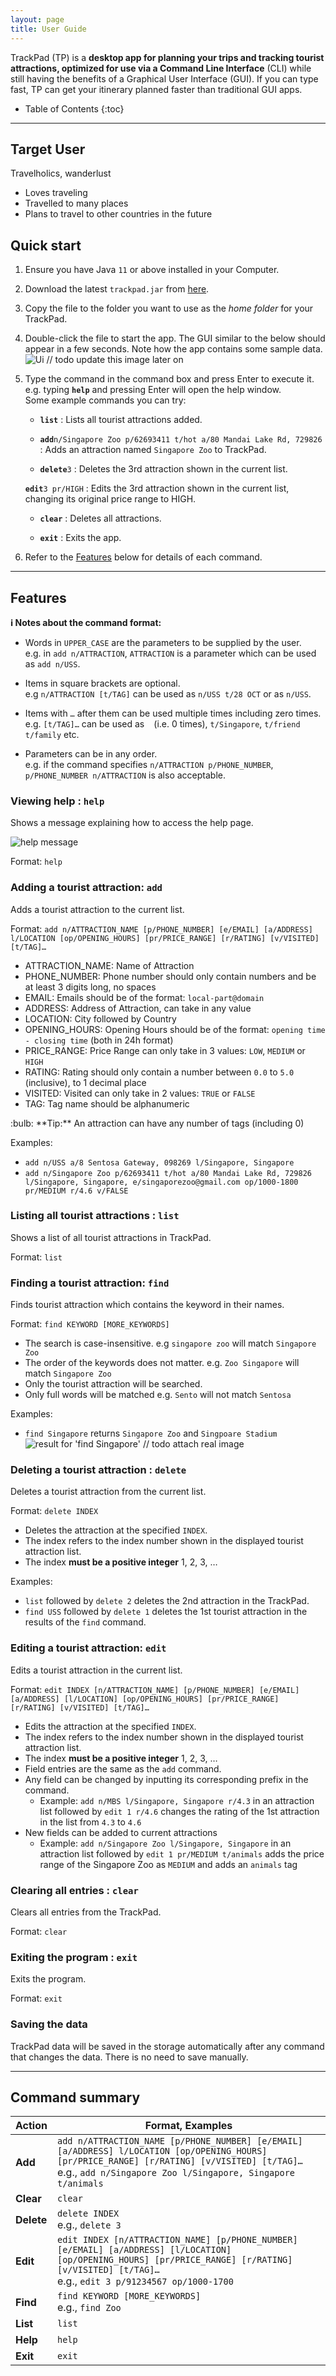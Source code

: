 ```yaml
---
layout: page
title: User Guide
---
```


TrackPad (TP) is a **desktop app for planning your trips and tracking tourist attractions, optimized for use via a Command Line Interface** (CLI) while still having the benefits of a 
Graphical User Interface (GUI). 
If you can type fast, TP can get your itinerary planned faster than traditional GUI apps.


* Table of Contents
{:toc}

--------------------------------------------------------------------------------------------------------------------

## Target User
Travelholics, wanderlust
- Loves traveling
- Travelled to many places
- Plans to travel to other countries in the future



## Quick start

1. Ensure you have Java `11` or above installed in your Computer.

1. Download the latest `trackpad.jar` from [here](https://github.com/AY2021S1-CS2103T-T09-3/tp/releases).

1. Copy the file to the folder you want to use as the _home folder_ for your TrackPad.

1. Double-click the file to start the app. The GUI similar to the below should appear in a few seconds. 
    Note how the app contains some sample data.<br>
   ![Ui](images/Ui.png) // todo update this image later on

1. Type the command in the command box and press Enter to execute it. 
    e.g. typing **`help`** and pressing Enter will open the help window.<br>
    Some example commands you can try:

   * **`list`** : Lists all tourist attractions added.

   * **`add`**`n/Singapore Zoo p/62693411 t/hot a/80 Mandai Lake Rd, 729826` : 
   Adds an attraction named `Singapore Zoo` to TrackPad.

   * **`delete`**`3` : Deletes the 3rd attraction shown in the current list.
   
   **`edit`**`3 pr/HIGH` : Edits the 3rd attraction shown in the current list, changing its original
    price range to HIGH.

   * **`clear`** : Deletes all attractions.

   * **`exit`** : Exits the app.

1. Refer to the [Features](#features) below for details of each command.

--------------------------------------------------------------------------------------------------------------------

## Features

<div markdown="block" class="alert alert-info">

**:information_source: Notes about the command format:**<br>

* Words in `UPPER_CASE` are the parameters to be supplied by the user.<br>
  e.g. in `add n/ATTRACTION`, `ATTRACTION` is a parameter which can be used as `add n/USS`.

* Items in square brackets are optional.<br>
  e.g `n/ATTRACTION [t/TAG]` can be used as `n/USS t/28 OCT` or as `n/USS`.

* Items with `…`​ after them can be used multiple times including zero times.<br>
  e.g. `[t/TAG]…​` can be used as ` ` (i.e. 0 times), `t/Singapore`, `t/friend t/family` etc.

* Parameters can be in any order.<br>
  e.g. if the command specifies `n/ATTRACTION p/PHONE_NUMBER`, `p/PHONE_NUMBER n/ATTRACTION` is also acceptable.

</div>

### Viewing help : `help`

Shows a message explaining how to access the help page.

![help message](images/helpMessage.png)

Format: `help`


### Adding a tourist attraction: `add`

Adds a tourist attraction to the current list.

Format: `add n/ATTRACTION_NAME [p/PHONE_NUMBER] [e/EMAIL] [a/ADDRESS] l/LOCATION [op/OPENING_HOURS]
 [pr/PRICE_RANGE] [r/RATING] [v/VISITED] [t/TAG]…​`
 
* ATTRACTION_NAME: Name of Attraction 
* PHONE_NUMBER: Phone number should only contain numbers and be at least 3 digits long, no spaces
* EMAIL: Emails should be of the format: `local-part@domain`
* ADDRESS: Address of Attraction, can take in any value
* LOCATION: City followed by Country
* OPENING_HOURS: Opening Hours should be of the format: `opening time - closing time` (both in 24h format)
* PRICE_RANGE: Price Range can only take in 3 values: `LOW`, `MEDIUM` or `HIGH`
* RATING: Rating should only contain a number between `0.0` to `5.0` (inclusive), to 1 decimal place
* VISITED: Visited can only take in 2 values: `TRUE` or `FALSE`
* TAG: Tag name should be alphanumeric

<div markdown="span" class="alert alert-primary">:bulb: **Tip:**
An attraction can have any number of tags (including 0)
</div>

Examples:
* `add n/USS a/8 Sentosa Gateway, 098269 l/Singapore, Singapore`
* `add n/Singapore Zoo p/62693411 t/hot a/80 Mandai Lake Rd, 729826 l/Singapore, Singapore, e/singaporezoo@gmail.com
op/1000-1800 pr/MEDIUM r/4.6 v/FALSE`

### Listing all tourist attractions : `list`

Shows a list of all tourist attractions in TrackPad.

Format: `list`

<!---
### Editing an attraction : `edit`

Edits an existing attraction in TrackPad.

Format: `edit INDEX [n/NAME] [p/PHONE] [e/EMAIL] [a/ADDRESS] [t/TAG]…​`

* Edits the attraction at the specified `INDEX`. The index refers to the index number shown in the displayed attraction list. The index **must be a positive integer** 1, 2, 3, …​
* At least one of the optional fields must be provided.
* Existing values will be updated to the input values.
* When editing tags, the existing tags of the attraction will be removed i.e adding of tags is not cumulative.
* You can remove all the attraction’s tags by typing `t/` without
    specifying any tags after it.

Examples:
*  `edit 1 p/91234567 e/sgzoo@example.com` Edits the phone number and email address of the 1st attraction to be `91234567` and `sgzoo@example.com` respectively.
*  `edit 2 n/River Safari t/` Edits the name of the 2nd attraction to be `River Safari` and clears all existing tags.
-->

### Finding a tourist attraction: `find`

Finds tourist attraction which contains the keyword in their names.

Format: `find KEYWORD [MORE_KEYWORDS]`

* The search is case-insensitive. e.g `singapore zoo` will match `Singapore Zoo`
* The order of the keywords does not matter. e.g. `Zoo Singapore` will match `Singapore Zoo`
* Only the tourist attraction will be searched.
* Only full words will be matched e.g. `Sento` will not match `Sentosa`

Examples:
* `find Singapore` returns `Singapore Zoo` and `Singpoare Stadium`<br>
  ![result for 'find Singapore'](images/findAlexDavidResult.png) // todo attach real image

### Deleting a tourist attraction : `delete`

Deletes a tourist attraction from the current list.

Format: `delete INDEX`

* Deletes the attraction at the specified `INDEX`.
* The index refers to the index number shown in the displayed tourist attraction list.
* The index **must be a positive integer** 1, 2, 3, …​

Examples:
* `list` followed by `delete 2` deletes the 2nd attraction in the TrackPad.
* `find USS` followed by `delete 1` deletes the 1st tourist attraction in the results of the `find` command.

### Editing a tourist attraction: `edit`

Edits a tourist attraction in the current list.

Format: `edit INDEX [n/ATTRACTION_NAME] [p/PHONE_NUMBER] [e/EMAIL] [a/ADDRESS] [l/LOCATION] [op/OPENING_HOURS]
 [pr/PRICE_RANGE] [r/RATING] [v/VISITED] [t/TAG]…​`
 
* Edits the attraction at the specified `INDEX`.
* The index refers to the index number shown in the displayed tourist attraction list.
* The index **must be a positive integer** 1, 2, 3, …​
* Field entries are the same as the `add` command.
* Any field can be changed by inputting its corresponding prefix in the command.
    * Example: `add n/MBS l/Singapore, Singapore r/4.3` in an attraction list followed by 
    `edit 1 r/4.6` changes the rating of the 1st attraction in the list from `4.3` to `4.6`
* New fields can be added to current attractions 
    * Example: `add n/Singapore Zoo l/Singapore, Singapore` in an attraction list followed by 
    `edit 1 pr/MEDIUM t/animals` adds the price range of the Singapore Zoo as `MEDIUM` and adds an `animals` tag

### Clearing all entries : `clear`

Clears all entries from the TrackPad.

Format: `clear`

### Exiting the program : `exit`

Exits the program.

Format: `exit`

### Saving the data

TrackPad data will be saved in the storage automatically after any command that changes the data. 
There is no need to save manually.


<!--
### Archiving data files `[coming in v2.0]`

_{explain the feature here}_

-->
--------------------------------------------------------------------------------------------------------------------


<!--
## FAQ

**Q**: How do I transfer my data to another Computer?<br>
**A**: Install the app in the other computer and overwrite the empty data file it creates with the file that contains the data of your previous TrackPad home folder.

--------------------------------------------------------------------------------------------------------------------
-->


## Command summary

Action | Format, Examples
--------|------------------
**Add** | `add n/ATTRACTION_NAME [p/PHONE_NUMBER] [e/EMAIL] [a/ADDRESS] l/LOCATION [op/OPENING_HOURS] [pr/PRICE_RANGE] [r/RATING] [v/VISITED] [t/TAG]…​` <br> e.g., `add n/Singapore Zoo l/Singapore, Singapore t/animals`
**Clear** | `clear`
**Delete** | `delete INDEX`<br> e.g., `delete 3`
**Edit** | `edit INDEX [n/ATTRACTION_NAME] [p/PHONE_NUMBER] [e/EMAIL] [a/ADDRESS] [l/LOCATION] [op/OPENING_HOURS] [pr/PRICE_RANGE] [r/RATING] [v/VISITED] [t/TAG]…​` <br> e.g., `edit 3 p/91234567 op/1000-1700`
**Find** | `find KEYWORD [MORE_KEYWORDS]`<br> e.g., `find Zoo`
**List** | `list`
**Help** | `help`
**Exit** | `exit`
